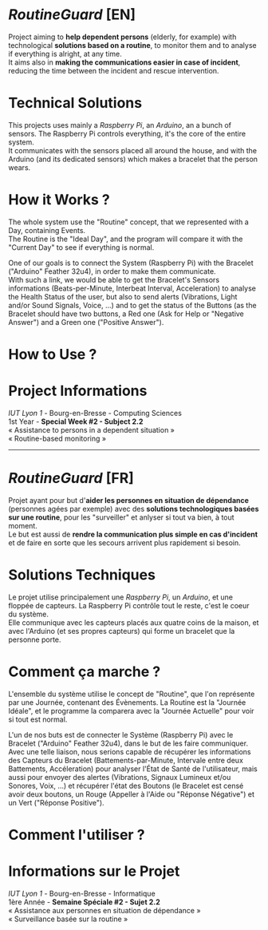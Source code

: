# *RoutineGuard* [EN]

Project aiming to **help dependent persons** (elderly, for example) with technological **solutions based on a routine**, to monitor them and to analyse if everything is alright, at any time.  
It aims also in **making the communications easier in case of incident**, reducing the time between the incident and rescue intervention.  

# Technical Solutions

This projects uses mainly a *Raspberry Pi*, an *Arduino*, an a bunch of sensors. The Raspberry Pi controls everything, it's the core of the entire system.  
It communicates with the sensors placed all around the house, and with the Arduino (and its dedicated sensors) which makes a bracelet that the person wears.  

# How it Works ?

The whole system use the "Routine" concept, that we represented with a Day, containing Events.  
The Routine is the "Ideal Day", and the program will compare it with the "Current Day" to see if everything is normal.  
  
One of our goals is to connect the System (Raspberry Pi) with the Bracelet ("Arduino" Feather 32u4), in order to make them communicate.  
With such a link, we would be able to get the Bracelet's Sensors informations (Beats-per-Minute, Interbeat Interval, Acceleration) to analyse the Health Status of the user, but also to send alerts (Vibrations, Light and/or Sound Signals, Voice, ...) and to get the status of the Buttons (as the Bracelet should have two buttons, a Red one (Ask for Help or "Negative Answer") and a Green one ("Positive Answer").
 
# How to Use ?

# Project Informations

*IUT Lyon 1* - Bourg-en-Bresse - Computing Sciences  
1st Year - **Special Week #2 - Subject 2.2**  
« Assistance to persons in a dependent situation »  
« Routine-based monitoring »  

______________________________________________

# *RoutineGuard* [FR]

Projet ayant pour but d'**aider les personnes en situation de dépendance** (personnes agées par exemple) avec des **solutions technologiques basées sur une routine**, pour les "surveiller" et anlyser si tout va bien, à tout moment.  
Le but est aussi de **rendre la communication plus simple en cas d'incident** et de faire en sorte que les secours arrivent plus rapidement si besoin.  

# Solutions Techniques

Le projet utilise principalement une *Raspberry Pi*, un *Arduino*, et une floppée de capteurs. La Raspberry Pi contrôle tout le reste, c'est le coeur du système.  
Elle communique avec les capteurs placés aux quatre coins de la maison, et avec l'Arduino (et ses propres capteurs) qui forme un bracelet que la personne porte.  

# Comment ça marche ?

L'ensemble du système utilise le concept de "Routine", que l'on représente par une Journée, contenant des Évènements.
La Routine est la "Journée Idéale", et le programme la comparera avec la "Journée Actuelle" pour voir si tout est normal.

L'un de nos buts est de connecter le Système (Raspberry Pi) avec le Bracelet ("Arduino" Feather 32u4), dans le but de les faire communiquer.  
Avec une telle liaison, nous serions capable de récupérer les informations des Capteurs du Bracelet (Battements-par-Minute, Intervale entre deux Battements, Accéleration) pour analyser l'État de Santé de l'utilisateur, mais aussi pour envoyer des alertes (Vibrations, Signaux Lumineux et/ou Sonores, Voix, ...) et récupérer l'état des Boutons (le Bracelet est censé avoir deux boutons, un Rouge (Appeller à l'Aide ou "Réponse Négative") et un Vert ("Réponse Positive").

# Comment l'utiliser ?

# Informations sur le Projet

*IUT Lyon 1* - Bourg-en-Bresse - Informatique  
1ère Année - **Semaine Spéciale #2 - Sujet 2.2**  
« Assistance aux personnes en situation de dépendance »  
« Surveillance basée sur la routine »  
